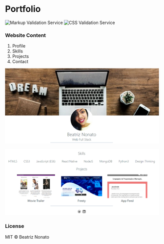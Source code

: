 # Portfolio

![Markup Validation Service](https://img.shields.io/badge/Markup%20Validation%20Service-compliant-blue.svg)
![CSS Validation Service](https://img.shields.io/badge/CSS%20Validation%20Service-compliant-blue.svg)

### Website Content

1. Profile
2. Skills
3. Projects
3. Contact

![](img/overview.png)

![](img/overview2.png)

### License
MIT © Beatriz Nonato
